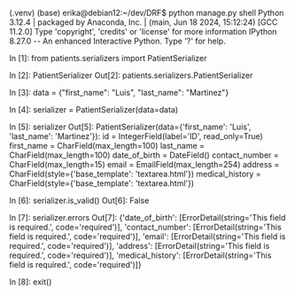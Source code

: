 (.venv) (base) erika@debian12:~/dev/DRF$ python manage.py shell
Python 3.12.4 | packaged by Anaconda, Inc. | (main, Jun 18 2024, 15:12:24) [GCC 11.2.0]
Type 'copyright', 'credits' or 'license' for more information
IPython 8.27.0 -- An enhanced Interactive Python. Type '?' for help.

In [1]: from patients.serializers import PatientSerializer

In [2]: PatientSerializer
Out[2]: patients.serializers.PatientSerializer

In [3]: data = {"first_name": "Luis", "last_name": "Martinez"}

In [4]: serializer = PatientSerializer(data=data)

In [5]: serializer
Out[5]: 
PatientSerializer(data={'first_name': 'Luis', 'last_name': 'Martinez'}):
    id = IntegerField(label='ID', read_only=True)
    first_name = CharField(max_length=100)
    last_name = CharField(max_length=100)
    date_of_birth = DateField()
    contact_number = CharField(max_length=15)
    email = EmailField(max_length=254)
    address = CharField(style={'base_template': 'textarea.html'})
    medical_history = CharField(style={'base_template': 'textarea.html'})

In [6]: serializer.is_valid()
Out[6]: False

In [7]: serializer.errors
Out[7]: {'date_of_birth': [ErrorDetail(string='This field is required.', code='required')], 'contact_number': [ErrorDetail(string='This field is required.', code='required')], 'email': [ErrorDetail(string='This field is required.', code='required')], 'address': [ErrorDetail(string='This field is required.', code='required')], 'medical_history': [ErrorDetail(string='This field is required.', code='required')]}

In [8]: exit()